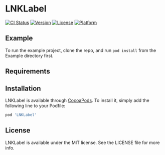 # LNKLabel

[![CI Status](http://img.shields.io/travis/asashin227/LNKLabel.svg?style=flat)](https://travis-ci.org/asashin227/LNKLabel)
[![Version](https://img.shields.io/cocoapods/v/LNKLabel.svg?style=flat)](http://cocoapods.org/pods/LNKLabel)
[![License](https://img.shields.io/cocoapods/l/LNKLabel.svg?style=flat)](http://cocoapods.org/pods/LNKLabel)
[![Platform](https://img.shields.io/cocoapods/p/LNKLabel.svg?style=flat)](http://cocoapods.org/pods/LNKLabel)

## Example

To run the example project, clone the repo, and run `pod install` from the Example directory first.

## Requirements

## Installation

LNKLabel is available through [CocoaPods](http://cocoapods.org). To install
it, simply add the following line to your Podfile:

```ruby
pod 'LNKLabel'
```

## License

LNKLabel is available under the MIT license. See the LICENSE file for more info.
